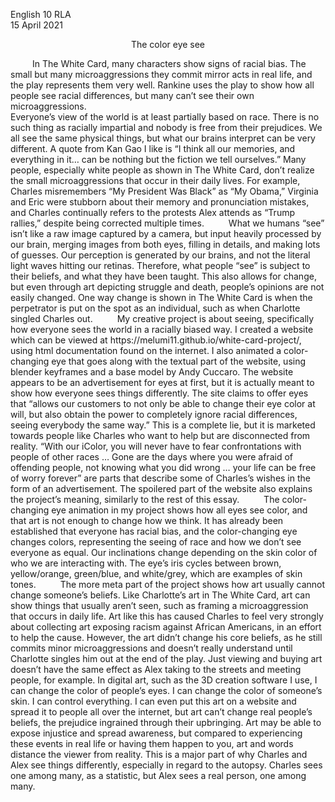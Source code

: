 English 10 RLA  
15 April 2021  

<div align="center">

The color eye see
</div>
	&ensp;&ensp;&ensp;&ensp;&ensp;In The White Card, many characters show signs of racial bias. The small but many microaggressions they commit mirror acts in real life, and the play represents them very well. Rankine uses the play to show how all people see racial differences, but many can’t see their own microaggressions.  
	&ensp;&ensp;&ensp;&ensp;&ensp;<br>Everyone’s view of the world is at least partially based on race. There is no such thing as racially impartial and nobody is free from their prejudices. We all see the same physical things, but what our brains interpret can be very different. A quote from Kan Gao I like is “I think all our memories, and everything in it… can be nothing but the fiction we tell ourselves.” Many people, especially white people as shown in The White Card, don’t realize the small microaggressions that occur in their daily lives. For example, Charles misremembers “My President Was Black” as “My Obama,” Virginia and Eric were stubborn about their memory and pronunciation mistakes, and Charles continually refers to the protests Alex attends as “Trump rallies,” despite being corrected multiple times.  
	&ensp;&ensp;&ensp;&ensp;&ensp;What we humans “see” isn’t like a raw image captured by a camera, but input heavily processed by our brain, merging images from both eyes, filling in details, and making lots of guesses. Our perception is generated by our brains, and not the literal light waves hitting our retinas. Therefore, what people “see” is subject to their beliefs, and what they have been taught. This also allows for change, but even through art depicting struggle and death, people’s opinions are not easily changed. One way change is shown in The White Card is when the perpetrator is put on the spot as an individual, such as when Charlotte singled Charles out.  
	&ensp;&ensp;&ensp;&ensp;&ensp;My creative project is about seeing, specifically how everyone sees the world in a racially biased way. I created a website which can be viewed at https://melumi11.github.io/white-card-project/, using html documentation found on the internet. I also animated a color-changing eye that goes along with the textual part of the website, using blender keyframes and a base model by Andy Cuccaro. The website appears to be an advertisement for eyes at first, but it is actually meant to show how everyone sees things differently. The site claims to offer eyes that “allows our customers to not only be able to change their eye color at will, but also obtain the power to completely ignore racial differences, seeing everybody the same way.” This is a complete lie, but it is marketed towards people like Charles who want to help but are disconnected from reality. “With our iColor, you will never have to fear confrontations with people of other races … Gone are the days where you were afraid of offending people, not knowing what you did wrong … your life can be free of worry forever” are parts that describe some of Charles’s wishes in the form of an advertisement. The spoilered part of the website also explains the project’s meaning, similarly to the rest of this essay.  
	&ensp;&ensp;&ensp;&ensp;&ensp;The color-changing eye animation in my project shows how all eyes see color, and that art is not enough to change how we think. It has already been established that everyone has racial bias, and the color-changing eye changes colors, representing the seeing of race and how we don’t see everyone as equal. Our inclinations change depending on the skin color of who we are interacting with. The eye’s iris cycles between brown, yellow/orange, green/blue, and white/grey, which are examples of skin tones.  
	&ensp;&ensp;&ensp;&ensp;&ensp;The more meta part of the project shows how art usually cannot change someone’s beliefs. Like Charlotte’s art in The White Card, art can show things that usually aren’t seen, such as framing a microaggression that occurs in daily life. Art like this has caused Charles to feel very strongly about collecting art exposing racism against African Americans, in an effort to help the cause. However, the art didn’t change his core beliefs, as he still commits minor microaggressions and doesn’t really understand until Charlotte singles him out at the end of the play. Just viewing and buying art doesn’t have the same effect as Alex taking to the streets and meeting people, for example. In digital art, such as the 3D creation software I use, I can change the color of people’s eyes. I can change the color of someone’s skin. I can control everything. I can even put this art on a website and spread it to people all over the internet, but art can’t change real people’s beliefs, the prejudice ingrained through their upbringing. Art may be able to expose injustice and spread awareness, but compared to experiencing these events in real life or having them happen to you, art and words distance the viewer from reality. This is a major part of why Charles and Alex see things differently, especially in regard to the autopsy. Charles sees one among many, as a statistic, but Alex sees a real person, one among many.
